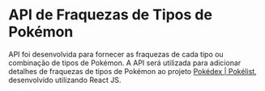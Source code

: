 # API de Fraquezas de Tipos de Pokémon

API foi desenvolvida para fornecer as fraquezas de cada tipo ou combinação de tipos de Pokémon. A API será utilizada para adicionar detalhes de fraquezas de tipos de Pokémon ao projeto [Pokédex | Pokélist](https://andreysena.github.io/pokedex/), desenvolvido utilizando React JS.
